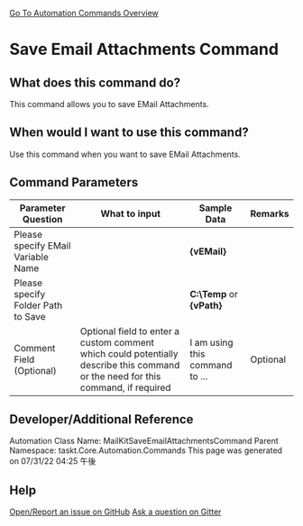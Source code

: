 <!--TITLE: Save Email Attachments Command -->
<!-- SUBTITLE: a command in the EMail Commands group. -->
[Go To Automation Commands Overview](/automation-commands.md)


# Save Email Attachments Command


## What does this command do?
This command allows you to save EMail Attachments.


## When would I want to use this command?
Use this command when you want to save EMail Attachments.


## Command Parameters
| Parameter Question   	| What to input  	|  Sample Data 	| Remarks  	|
| ---                    | ---               | ---           | ---       |
|Please specify EMail Variable Name||**{vEMail}**||
|Please specify Folder Path to Save||**C:\Temp** or **{vPath}**||
|Comment Field (Optional)|Optional field to enter a custom comment which could potentially describe this command or the need for this command, if required|I am using this command to ...|Optional|








## Developer/Additional Reference
Automation Class Name: MailKitSaveEmailAttachmentsCommand
Parent Namespace: taskt.Core.Automation.Commands
This page was generated on 07/31/22 04:25 午後


## Help
[Open/Report an issue on GitHub](https://github.com/saucepleez/taskt/issues/new)
[Ask a question on Gitter](https://gitter.im/taskt-rpa/Lobby)
